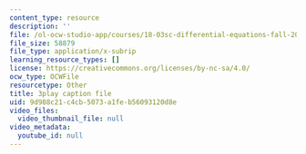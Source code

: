 ```yaml
---
content_type: resource
description: ''
file: /ol-ocw-studio-app/courses/18-03sc-differential-equations-fall-2011/9d988c21c4cb5073a1feb56093120d8e_tVzaX9u6YAE.vtt
file_size: 58879
file_type: application/x-subrip
learning_resource_types: []
license: https://creativecommons.org/licenses/by-nc-sa/4.0/
ocw_type: OCWFile
resourcetype: Other
title: 3play caption file
uid: 9d988c21-c4cb-5073-a1fe-b56093120d8e
video_files:
  video_thumbnail_file: null
video_metadata:
  youtube_id: null
---
```

